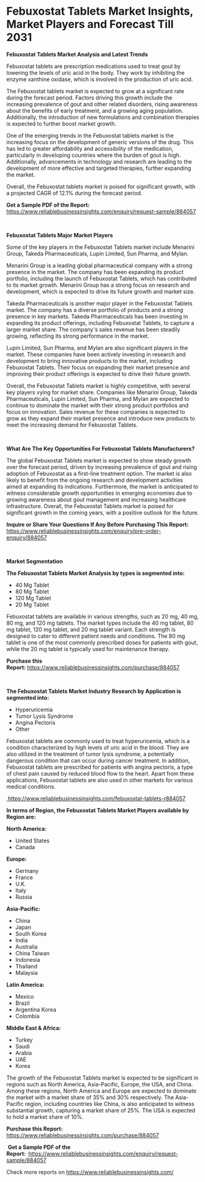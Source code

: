 <p><h1>Febuxostat Tablets Market Insights, Market Players and Forecast Till 2031</h1></p><p><strong>Febuxostat Tablets Market Analysis and Latest Trends</strong></p>
<p><p>Febuxostat tablets are prescription medications used to treat gout by lowering the levels of uric acid in the body. They work by inhibiting the enzyme xanthine oxidase, which is involved in the production of uric acid.</p><p>The Febuxostat tablets market is expected to grow at a significant rate during the forecast period. Factors driving this growth include the increasing prevalence of gout and other related disorders, rising awareness about the benefits of early treatment, and a growing aging population. Additionally, the introduction of new formulations and combination therapies is expected to further boost market growth.</p><p>One of the emerging trends in the Febuxostat tablets market is the increasing focus on the development of generic versions of the drug. This has led to greater affordability and accessibility of the medication, particularly in developing countries where the burden of gout is high. Additionally, advancements in technology and research are leading to the development of more effective and targeted therapies, further expanding the market.</p><p>Overall, the Febuxostat tablets market is poised for significant growth, with a projected CAGR of 12.1% during the forecast period.</p></p>
<p><strong>Get a Sample PDF of the Report:&nbsp;</strong> <a href="https://www.reliablebusinessinsights.com/enquiry/request-sample/884057">https://www.reliablebusinessinsights.com/enquiry/request-sample/884057</a></p>
<p>&nbsp;</p>
<p><strong>Febuxostat Tablets Major Market Players</strong></p>
<p><p>Some of the key players in the Febuxostat Tablets market include Menarini Group, Takeda Pharmaceuticals, Lupin Limited, Sun Pharma, and Mylan. </p><p>Menarini Group is a leading global pharmaceutical company with a strong presence in the market. The company has been expanding its product portfolio, including the launch of Febuxostat Tablets, which has contributed to its market growth. Menarini Group has a strong focus on research and development, which is expected to drive its future growth and market size.</p><p>Takeda Pharmaceuticals is another major player in the Febuxostat Tablets market. The company has a diverse portfolio of products and a strong presence in key markets. Takeda Pharmaceuticals has been investing in expanding its product offerings, including Febuxostat Tablets, to capture a larger market share. The company's sales revenue has been steadily growing, reflecting its strong performance in the market.</p><p>Lupin Limited, Sun Pharma, and Mylan are also significant players in the market. These companies have been actively investing in research and development to bring innovative products to the market, including Febuxostat Tablets. Their focus on expanding their market presence and improving their product offerings is expected to drive their future growth.</p><p>Overall, the Febuxostat Tablets market is highly competitive, with several key players vying for market share. Companies like Menarini Group, Takeda Pharmaceuticals, Lupin Limited, Sun Pharma, and Mylan are expected to continue to dominate the market with their strong product portfolios and focus on innovation. Sales revenue for these companies is expected to grow as they expand their market presence and introduce new products to meet the increasing demand for Febuxostat Tablets.</p></p>
<p>&nbsp;</p>
<p><strong>What Are The Key Opportunities For Febuxostat Tablets Manufacturers?</strong></p>
<p><p>The global Febuxostat Tablets market is expected to show steady growth over the forecast period, driven by increasing prevalence of gout and rising adoption of Febuxostat as a first-line treatment option. The market is also likely to benefit from the ongoing research and development activities aimed at expanding its indications. Furthermore, the market is anticipated to witness considerable growth opportunities in emerging economies due to growing awareness about gout management and increasing healthcare infrastructure. Overall, the Febuxostat Tablets market is poised for significant growth in the coming years, with a positive outlook for the future.</p></p>
<p><strong>Inquire or Share Your Questions If Any Before Purchasing This Report:</strong> <a href="https://www.reliablebusinessinsights.com/enquiry/pre-order-enquiry/884057">https://www.reliablebusinessinsights.com/enquiry/pre-order-enquiry/884057</a></p>
<p>&nbsp;</p>
<p><strong>Market Segmentation</strong></p>
<p><strong>The Febuxostat Tablets Market Analysis by types is segmented into:</strong></p>
<p><ul><li>40 Mg Tablet</li><li>80 Mg Tablet</li><li>120 Mg Tablet</li><li>20 Mg Tablet</li></ul></p>
<p><p>Febuxostat tablets are available in various strengths, such as 20 mg, 40 mg, 80 mg, and 120 mg tablets. The market types include the 40 mg tablet, 80 mg tablet, 120 mg tablet, and 20 mg tablet variant. Each strength is designed to cater to different patient needs and conditions. The 80 mg tablet is one of the most commonly prescribed doses for patients with gout, while the 20 mg tablet is typically used for maintenance therapy.</p></p>
<p><strong>Purchase this Report:&nbsp;</strong><a href="https://www.reliablebusinessinsights.com/purchase/884057">https://www.reliablebusinessinsights.com/purchase/884057</a></p>
<p>&nbsp;</p>
<p><strong>The Febuxostat Tablets Market Industry Research by Application is segmented into:</strong></p>
<p><ul><li>Hyperuricemia</li><li>Tumor Lysis Syndrome</li><li>Angina Pectoris</li><li>Other</li></ul></p>
<p><p>Febuxostat tablets are commonly used to treat hyperuricemia, which is a condition characterized by high levels of uric acid in the blood. They are also utilized in the treatment of tumor lysis syndrome, a potentially dangerous condition that can occur during cancer treatment. In addition, Febuxostat tablets are prescribed for patients with angina pectoris, a type of chest pain caused by reduced blood flow to the heart. Apart from these applications, Febuxostat tablets are also used in other markets for various medical conditions.</p></p>
<p><a href="https://www.reliablebusinessinsights.com/febuxostat-tablets-r884057">&nbsp;https://www.reliablebusinessinsights.com/febuxostat-tablets-r884057</a></p>
<p><strong>In terms of Region, the Febuxostat Tablets Market Players available by Region are:</strong></p>
<p>
    <p> <strong> North America: </strong>
        <ul>
            <li>United States</li>
            <li>Canada</li>
        </ul>
        </p> 
    <p> <strong> Europe: </strong>
        <ul>
            <li>Germany</li>
            <li>France</li>
            <li>U.K.</li>
            <li>Italy</li>
            <li>Russia</li>
        </ul>
        </p> 
    <p> <strong> Asia-Pacific: </strong>
        <ul>
            <li>China</li>
            <li>Japan</li>
            <li>South Korea</li>
            <li>India</li>
            <li>Australia</li>
            <li>China Taiwan</li>
            <li>Indonesia</li>
            <li>Thailand</li>
            <li>Malaysia</li>
        </ul>
        </p> 
    <p> <strong> Latin America: </strong>
        <ul>
            <li>Mexico</li>
            <li>Brazil</li>
            <li>Argentina Korea</li>
            <li>Colombia</li>
        </ul>
        </p> 
    <p> <strong> Middle East & Africa: </strong>
        <ul>
            <li>Turkey</li>
            <li>Saudi</li>
            <li>Arabia</li>
            <li>UAE</li>
            <li>Korea</li>
        </ul>
    </p>
    </p>
<p><p>The growth of the Febuxostat Tablets market is expected to be significant in regions such as North America, Asia-Pacific, Europe, the USA, and China. Among these regions, North America and Europe are expected to dominate the market with a market share of 35% and 30% respectively. The Asia-Pacific region, including countries like China, is also anticipated to witness substantial growth, capturing a market share of 25%. The USA is expected to hold a market share of 10%.</p></p>
<p><strong>Purchase this Report: </strong><a href="https://www.reliablebusinessinsights.com/purchase/884057">https://www.reliablebusinessinsights.com/purchase/884057</a></p>
<p>&nbsp;<strong>Get a Sample PDF of the Report:&nbsp;&nbsp;</strong><a href="https://www.reliablebusinessinsights.com/enquiry/request-sample/884057">https://www.reliablebusinessinsights.com/enquiry/request-sample/884057</a></p>
<p><strong></strong></p>
<p>Check more reports on <a href="https://www.reliablebusinessinsights.com/">https://www.reliablebusinessinsights.com/</a></p>